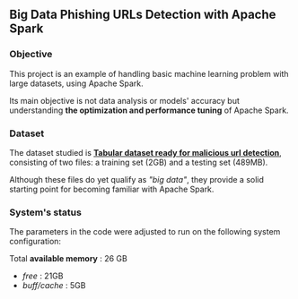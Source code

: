 ## Big Data Phishing URLs Detection with Apache Spark

### Objective

This project is an example of handling basic machine learning problem with large datasets, using Apache Spark.

Its main objective is not data analysis or models' accuracy but understanding **the optimization and performance tuning** of Apache Spark. 

### Dataset

The dataset studied is [**Tabular dataset ready for malicious url detection**](https://www.kaggle.com/datasets/pilarpieiro/tabular-dataset-ready-for-malicious-url-detection), consisting of two files: a training set (2GB) and a testing set (489MB).

Although these files do yet qualify as *"big data"*, they provide a solid starting point for becoming familiar with Apache Spark.

### System's status

The parameters in the code were adjusted to run on the following system configuration: 

Total **available memory** : 26 GB 
- *free* : 21GB
- *buff/cache* : 5GB
